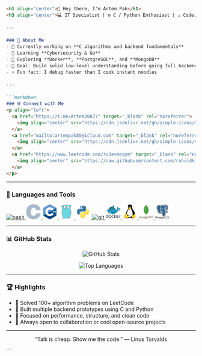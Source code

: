 ```markdown
<h1 align="center">👋 Hey there, I'm Artem Pak</h1>
<h3 align="center">💻 IT Specialist | ⚙️ C / Python Enthusiast | ☕ Code, Coffee & Linux</h3>

---

### 🧠 About Me
- 🔭 Currently working on **C algorithms and backend fundamentals**
- 🌱 Learning **Cybersecurity & Go**
- 🧩 Exploring **Docker**, **PostgreSQL**, and **MongoDB**
- 🎯 Goal: Build solid low-level understanding before going full backend dev
- ⚡ Fun fact: I debug faster than I cook instant noodles

---

```markdown
### 🌐 Connect with Me
<p align="left">
  <a href="https://t.me/Artem20077" target="_blank" rel="noreferrer">
    <img align="center" src="https://cdn.jsdelivr.net/gh/simple-icons/simple-icons/icons/telegram.svg" alt="Telegram" height="30" width="40" />
  </a>
  <a href="mailto:artempak85@icloud.com" target="_blank" rel="noreferrer">
    <img align="center" src="https://cdn.jsdelivr.net/gh/simple-icons/simple-icons/icons/apple.svg" alt="Email" height="30" width="40" />
  </a>
  <a href="https://www.leetcode.com/rx3evmoqym" target="_blank" rel="noreferrer">
    <img align="center" src="https://raw.githubusercontent.com/rahuldkjain/github-profile-readme-generator/master/src/images/icons/Social/leet-code.svg" alt="LeetCode" height="30" width="40" />
  </a>
</p>
```

---

### 🧰 Languages and Tools
<p align="left">
  <a href="https://www.gnu.org/software/bash/" target="_blank" rel="noreferrer">
    <img src="https://www.vectorlogo.zone/logos/gnu_bash/gnu_bash-icon.svg" alt="bash" width="40" height="40"/>
  </a>
  <a href="https://www.cprogramming.com/" target="_blank" rel="noreferrer">
    <img src="https://raw.githubusercontent.com/devicons/devicon/master/icons/c/c-original.svg" alt="c" width="40" height="40"/>
  </a>
  <a href="https://www.w3schools.com/cpp/" target="_blank" rel="noreferrer">
    <img src="https://raw.githubusercontent.com/devicons/devicon/master/icons/cplusplus/cplusplus-original.svg" alt="cplusplus" width="40" height="40"/>
  </a>
  <a href="https://golang.org" target="_blank" rel="noreferrer">
    <img src="https://raw.githubusercontent.com/devicons/devicon/master/icons/go/go-original.svg" alt="go" width="40" height="40"/>
  </a>
  <a href="https://www.python.org" target="_blank" rel="noreferrer">
    <img src="https://raw.githubusercontent.com/devicons/devicon/master/icons/python/python-original.svg" alt="python" width="40" height="40"/>
  </a>
  <a href="https://git-scm.com/" target="_blank" rel="noreferrer">
    <img src="https://www.vectorlogo.zone/logos/git-scm/git-scm-icon.svg" alt="git" width="40" height="40"/>
  </a>
  <a href="https://www.docker.com/" target="_blank" rel="noreferrer">
    <img src="https://raw.githubusercontent.com/devicons/devicon/master/icons/docker/docker-original-wordmark.svg" alt="docker" width="40" height="40"/>
  </a>
  <a href="https://www.linux.org/" target="_blank" rel="noreferrer">
    <img src="https://raw.githubusercontent.com/devicons/devicon/master/icons/linux/linux-original.svg" alt="linux" width="40" height="40"/>
  </a>
  <a href="https://www.mongodb.com/" target="_blank" rel="noreferrer">
    <img src="https://raw.githubusercontent.com/devicons/devicon/master/icons/mongodb/mongodb-original-wordmark.svg" alt="mongodb" width="40" height="40"/>
  </a>
  <a href="https://www.postgresql.org" target="_blank" rel="noreferrer">
    <img src="https://raw.githubusercontent.com/devicons/devicon/master/icons/postgresql/postgresql-original-wordmark.svg" alt="postgresql" width="40" height="40"/>
  </a>
</p>

---

### 📊 GitHub Stats
<p align="center">
  <img src="https://github-readme-stats.vercel.app/api?username=ArtemPak289&show_icons=true&theme=tokyonight&hide_border=true" alt="GitHub Stats" />
</p>

<p align="center">
  <img src="https://github-readme-stats.vercel.app/api/top-langs?username=ArtemPak289&show_icons=true&locale=en&layout=compact&theme=tokyonight&hide_border=true" alt="Top Languages" />
</p>

---

### 🏆 Highlights
- 🥇 Solved 100+ algorithm problems on LeetCode  
- 🧱 Built multiple backend prototypes using C and Python  
- 🔐 Focused on performance, structure, and clean code  
- 💬 Always open to collaboration or cool open-source projects

---

<p align="center">“Talk is cheap. Show me the code.” — Linus Torvalds</p>
```

